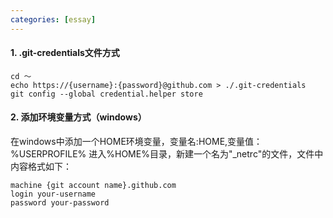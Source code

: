 ```yaml
---
categories: [essay]
---
```

#### 1.  .git-credentials文件方式
```
cd ～
echo https://{username}:{password}@github.com > ./.git-credentials
git config --global credential.helper store
```
#### 2.  添加环境变量方式（windows）
在windows中添加一个HOME环境变量，变量名:HOME,变量值： %USERPROFILE%
进入%HOME%目录，新建一个名为"_netrc"的文件，文件中内容格式如下：
```
machine {git account name}.github.com
login your-username
password your-password
```